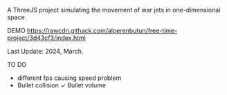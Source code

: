 A ThreeJS project simulating the movement of war jets in one-dimensional space

DEMO
https://rawcdn.githack.com/alperenbutun/free-time-project/3d43cf3/index.html

Last Update: 2024, March.

TO DO
* different fps causing speed problem
* Bullet collision
✓ Bullet volume
